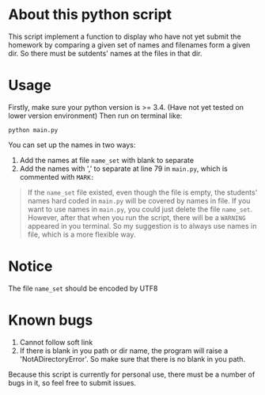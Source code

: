 # About this python script
This script implement a function to display who have not yet submit the homework by comparing a given set of names and filenames form a given dir. So there must be sutdents' names at the files in that dir. 

# Usage
Firstly, make sure your python version is >= 3.4. (Have not yet tested on lower version environment)
Then run on terminal like:
```shell
python main.py
```
You can set up the names in two ways:
1. Add the names at file `name_set` with blank to separate
2. Add the names with ',' to separate at line 79 in `main.py`, which is commented with `MARK: `

> If the `name_set` file existed, even though the file is empty, the students' names hard coded in `main.py` will be covered by names in file.
If you want to use names in `main.py`, you could just delete the file `name_set`.
However, after that when you run the script, there will be a `WARNING` appeared in you terminal.
So my suggestion is to always use names in file, which is a more flexible way.

# Notice
The file `name_set` should be encoded by UTF8

# Known bugs
1. Cannot follow soft link
2. If there is blank in you path or dir name, the program will raise a 'NotADirectoryError'. So make sure that there is no blank in you path.

Because this script is currently for personal use, there must be a number of bugs in it, so feel free to submit issues. 

